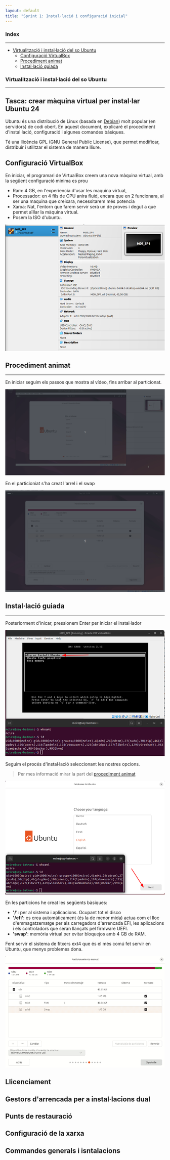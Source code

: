 ```yaml
---
layout: default
title: "Sprint 1: Instal·lació i configuració inicial"
---
```


### Index
---

- [Virtualització i instal·lació del so Ubuntu](#virtualització-i-installació-del-so-ubuntu)
    - [Configuració VirtualBox](#configuració-virtualbox)
    - [Procediment animat](#procediment-animat)
    - [Instal·lació guiada](#installació-guiada)

### Virtualització i instal·lació del so Ubuntu
---

Tasca: crear màquina virtual per instal·lar Ubuntu 24
---

Ubuntu és una distribució de Linux (basada en [Debian](https://www.debian.org/index.ca.html)) molt popular (en servidors) de codi obert. En aquest document, explicaré el procediment d'instal·lació, configuració i algunes comandes bàsiques.

Té una llicència GPL (GNU General Public License), que permet modificar, distribuir i utilitzar el sistema de manera lliure.

## Configuració VirtualBox
En iniciar, el programari de VirtualBox creem una nova màquina virtual, amb la següent configuració minima es prou
* Ram: 4 GB, en l'experiencia d'usar les maquina virtual, 
* Processador: en 4 fils de CPU anira fluid, encara que en 2 funcionara, al ser una maquina que creixara, necessitarem més potencia
* Xarxa: Nat, l'entorn que farem servir será un de proves i degut a que permet aïllar la màquina virtual.
* Posem la ISO d'ubuntu.

![ConfiguracioMaquina](/images/sp1/ConfiguracioMaquina.png)

## Procediment animat

---

En iniciar seguim els passos que mostra al vídeo, fins arribar al particionat.

![ConfiguracióMaquina](/images/sp1/instalacioAnimada_1.gif)

En el particioniat s'ha creat l'arrel i el swap

![ConfiguracióMaquina](/images/sp1/instalacioAnimada_2.gif)

## Instal·lació guiada
---

Posteriorment d'inicar, pressionem Enter per iniciar el instal·lador

![Inici instal·lador](/images/sp1/pressEnter.png)

Seguim el procés d'instal·lació seleccionant les nostres opcions.

> Per mes informació mirar la part del [procediment animat](#procediment-animat)

![pantalla1](/images/sp1/pantalla1.png)

En les particions he creat les següents bàsiques:
- **'/'**: per al sistema i aplicacions. Ocupant tot el disco
- **'/efi'**: es crea automáticament (és la de menor mida) actua com el lloc d'emmagatzematge per als carregadors d'arrencada EFI, les aplicacions i els controladors que seran llançats pel firmware UEFI.
- **'swap'**: memòria virtual per evitar bloquejos amb 4 GB de RAM.  

Fent servir el sistema de fitxers ext4 que és el més comú fet servir en Ubuntu, que menys problemes dona.

![particionat](/images/sp1/particionat.png)

## Llicenciament
## Gestors d'arrencada per a instal·lacions dual
## Punts de restauració
## Configuració de la xarxa
## Commandes generals i isntalacions
